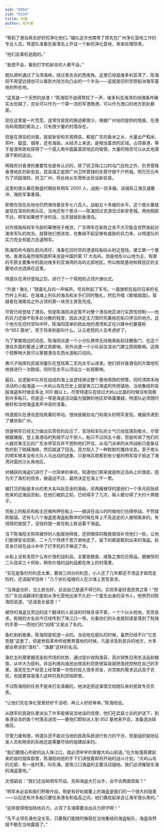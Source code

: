```yaml
---
aid: "0004"
zid: "0150"
title: 升旗
author: 吹牛者
---
```


“等到了港岛再去好好的净化他们。”编队这次也携带了原先在广州净化营地工作的专业人员。特遣队准备在香港岛上开设一个新的净化营地，用来处理俘虏。

“他们会乘机逃跑的。”

“我想不会，看到打字机射击的人都不会。”

舰队顺利通过了马湾海峡，绕过青衣岛的西南角。这里已经是维多利亚湾了，陈海阳不用望远镜也可以看到大陆方向凸出的一个半岛——这就是旧时空昂船洲海军基地的所在地。

“这真是一个天然的良港！”陈海阳不由得赞叹了一声，维多利亚海湾的地理条件确实太优越了，完全可以作为一个第一流的军港商港。可以作为港口的地方到处都是。

现在这里是一片荒芜，连常住居民的痕迹都很少。根据广州站的提供的情报，在港岛和周围的离岛上，只有很少量的村落存在。

但是在港岛的对面，就是新安和东莞两县，都是广东的鱼米之乡，大量出产稻米、茶叶、靛蓝、烟草，还有海盐。从经济上来说，是相当富庶的区域。占领香港，等于是澳宋政权获得了一个插入南中国最富庶地区的吸管。大量的物资可以从此地源源不断的运出。

明政府对香港的重要性也是有认识的，除了拱卫珠江口的屯门巡检之外，负责管辖香港地区的新安县，其县城正是原广州卫所管辖的东莞守御千户所城。明万历元年为了巩固海防，拱卫广州，将此地从东莞析出另设新安县。

这里的南头寨在极盛时期驻有明军 2000 人，战船一百多艘。该城系江海交通要冲，海防军事重镇。

即使在现在此地也仍然保持着驻军七八百人，战船五十多艘的水平。这个南头寨就是现在深圳的南头区，当地还有个景点——陈海阳过去游览过新安老城。两地相距不远，明军如果想干涉的话，当天就抵到香港岛。

对外情报局和军令部的幕僚班子推测，广东明军在新败之余不大可能会贸然发起对澳宋军队的攻击。就算他们想进攻，也集结不起足够有威胁的兵力来。以特遣队的实力完全有能力击退明军。

陈海阳命令舰队航向湾仔，准备在旧时空的港澳轮船码头附近登陆，建立第一个基地。香港岛虽然按照面积来说是中国的第 17 大岛屿，但是地形以山地为主，有限的平原主要集中的面对维多利亚海湾的岛屿北部地区。所以构筑基地和移民区的主要地点也选择在这里。

特遣队在湾仔登陆之后，进行了一个简短的占领升旗仪式。

“升旗！敬礼！”随着礼兵的一声喊声。号兵吹起了军号。一面旗帜在临时召来的毛竹杆上升起。在海滩上列队的海兵和水手们同时敬礼，然后齐唱《歌唱祖国》。穿越者在海南岛之外占领的第一块领土宣告完成。

尽管已经登陆了港岛，但是陈海阳决定暂不对整个港岛地区进行实质性控制——他的兵力还做不到多处分散的程度，因此决定主力暂时先集结在船只停泊的地方。这个地方在旧时空叫中环，陈海阳简单的把此地的港湾和正在兴建中的要塞称作“852 基地”。至于将来到底叫什么，让元老院的人去考虑好了。

为了掌握周边的动态，陈海阳派遣一个小分队携带无线电乘船前往鲤鱼门，在这个港岛东面的要道上建立观察哨，另外派遣一个小队前往汲水门建立西观察哨。这两个观察哨大致可以掌握港岛东西水道船只动向。

黄爪子指挥的武装测量队在登陆第二天向太平山进发。他们将对香港岛的大致地形地貌进行一次勘探。同时在太平山顶设立一处观察哨。

最后，巡逻艇中队将在组成的海上巡逻线保证整个基地周围的预警。同时清除本地活动的小股海盗——大屿山岛在历史上就是珠江口海盗的传统锚地，当地集结的各股海盗有时候会多达 300 艘以上。尽管特遣队在经过大屿山北面的时候没有观察到许多船只，但是这一带是海盗活动最为猖獗的地区却毋庸置疑。特遣队必须随时做好和当地海盗发声冲突的准备。

特遣舰队在港岛登陆筑寨的举动，很快就被驻屯门和南头的明军发现。塘报传递到了肇庆和广州。

但是明军已经无力做出实质性的反应了。官场和军队的士气已经低落到极点，尽管根据塘报，登上香港岛的髡贼不过千把人，船只不过四五十艘，但是听闻了他们的火器厉害无比的广东水师官兵并不想和他们开仗。从屯门派来的水师战船只是象征性的到了硫磺海峡，然后就退了回去。双方陷入了一种默默的僵持状态。至于南头的明军根本没有大队人马出动的迹象。只是哨兵观察到有少量的明军探子抵达了海湾对面的沙头角地区。

对捕获的海盗们进行了一次简单的审讯，知道他们原来就是附近岛屿上的渔民。因为欠了渔栏的债务，被逼迫不过，最终决定在海上干一票。

被打沉的船是本伙的老大名叫赵亚金的渔船，另两艘被俘的是他们一个多月前陆续抢来的近海运货船。在他们被抓之前，已经得手了几次，每人都分得了大约十两银子。

货船上的船员和船主还被拘押在船上——据说在战斗的时候他们也得参战，不然就砍脑袋。还有七八个海盗是海盗船靠岸的时候在岸上不及逃走的人被绑架来的。有钱赎的就放了，没钱的就一直在船上胁迫着干海盗。

当下陈海阳关照将被俘的人船就地释放，还把缴获的粮食银钱补充他们一些，让他们能够安全回家。二十几个俘虏千恩万谢地走了。留下的都是甄别出来的海盗。赵亚金已经在战斗中中了打字机的子弹送了命。

从船上没有发现什么有价值的战利品，主要是粮食、咸鱼之类的日用品。据被俘的二头目梁三十供称，稍有价值的战利品都在岸上的村落里。

“实在是鱼栏的利息太重，要收三四分的利息，小人还了几年都还不清这才铤而走险的，还请副爷饶命！”几个衣衫褴褛的人在沙滩上苦苦哀求。

“当海盗也好，当土匪也好，总说自己是逼不得已的。实则多是好逸恶劳之辈！”担任广东白话翻译的是刚从净化营地出来不久的一个童生出身的读书人，他愤然对陈海阳说道，“还请首长留意！”

被俘的海盗见旁边的这个翻译的人说话的时候言语不善，一个个以头抢地，苦苦哀求。髡贼的大名如今已经传到了珠江口一带。光看他们的头发就知道是落到了髡贼的手里——而他们的“凶残”又是出了名的。

鱼栏剥削极重，陈海阳是知道一点的。当初他在舰队的时候，虽然已经不兴“忆苦思甜”这套了，但是参观革命传统教育基地的时候，凡是涉及到民兵的地方，大多都会牵涉到“渔栏”、“渔霸”这样的名词。

渔栏主利用掌握资金和市场的优势，通过低价收购渔获，高价销售日用生活品和粮食，从中大为获利。并且利用向渔民出借高利贷款很容易就把渔民控制在自己的手里。渔民在生产经营上经常要一次性的投入很多资金，对贷款的需求远远高于农民，也就更容易落入这样的高利贷陷阱里。

不过陈海阳的任务不是来打击渔霸的，他决定把这事情交给随队来的民政专员负责。

“让他们先在净化营里好好干活吧，再让人好好审审。”陈海阳说。

从随军的民政队里派出了许多能够说当地话的信使，他们在武装士兵的护送下，到香港全岛的各个村落去送信——要他们即刻派人到 852 基地来开会，准备选派联络员。

尽管力量有限，特遣队还不能对当地的民政系统进行有力的干涉，但是组织就地征发人员和物资的系统还是需要尽快的组建起来的。

“我们要随心所欲的出入珠江口，就必须牢牢的掌握大屿山航道。”在大帐篷搭建起来的临时指挥部里，陈海阳向他的手下们讲授着即将开始的战斗计划，“大屿山岛的北部，有一座村落，叫东涌。是珠江口海盗的主要活动锚地。我们必须摧毁东涌的海盗基地。”

文德嗣说：“我们还没和明军开战，先和海盗大打出手，会不会两面受敌？”

“明军未必会和我们积极作战，倒是有好处就要上的海盗是我们的一个很大的隐患——以后还有许多船只要往来港岛和临高之间，他们袭扰起来会让海军很头疼的。”

“这样就得增加陆地兵力，占领了东涌需要派出兵力把守啊！”

“先不占领东涌也没关系，只要我们能随时摧毁在当地集结的海盗船队，海盗自然就不敢在当地露面了。”
